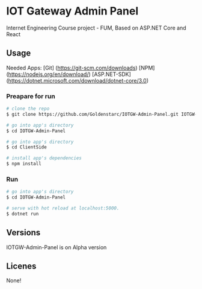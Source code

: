# IOT Gateway Admin Panel
Internet Engineering Course project - FUM,
Based on ASP.NET Core and React

## Usage 
Needed Apps:
[Git] (https://git-scm.com/downloads)
[NPM] (https://nodejs.org/en/download/)
[ASP.NET-SDK] (https://dotnet.microsoft.com/download/dotnet-core/3.0)
### Preapare for run
``` bash
# clone the repo
$ git clone https://github.com/Goldenstarc/IOTGW-Admin-Panel.git IOTGW-Admin-Panel

# go into app's directory
$ cd IOTGW-Admin-Panel

# go into app's directory
$ cd ClientSide

# install app's dependencies
$ npm install
```

### Run

``` bash
# go into app's directory
$ cd IOTGW-Admin-Panel

# serve with hot reload at localhost:5000.
$ dotnet run
```

## Versions
IOTGW-Admin-Panel is on Alpha version


## Licenes 
None!